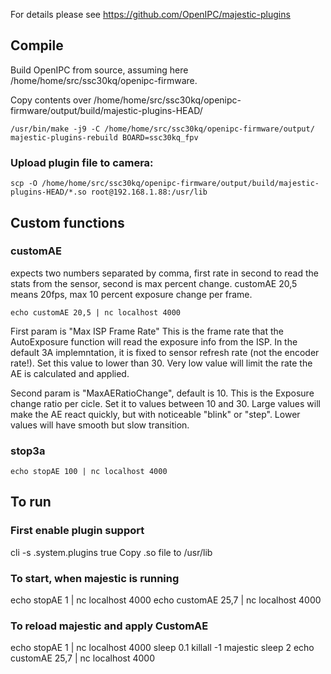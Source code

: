 For details please see https://github.com/OpenIPC/majestic-plugins

## Compile
Build OpenIPC from source, assuming here /home/home/src/ssc30kq/openipc-firmware.

Copy contents over /home/home/src/ssc30kq/openipc-firmware/output/build/majestic-plugins-HEAD/

```
/usr/bin/make -j9 -C /home/home/src/ssc30kq/openipc-firmware/output/ majestic-plugins-rebuild BOARD=ssc30kq_fpv
```

### Upload plugin file to camera:

```
scp -O /home/home/src/ssc30kq/openipc-firmware/output/build/majestic-plugins-HEAD/*.so root@192.168.1.88:/usr/lib
```


## Custom functions
### customAE
expects two numbers separated by comma, first rate in second to read the stats from the sensor, second is max percent change.
customAE 20,5 means 20fps, max 10 percent exposure change per frame.
```
echo customAE 20,5 | nc localhost 4000
```
First param is "Max ISP Frame Rate"
This is the frame rate that the AutoExposure function will read the exposure info from the ISP. In the default 3A implemntation, it is fixed to sensor refresh rate (not the encoder rate!).
Set this value to lower than 30. Very low value will limit the rate the AE is calculated and applied.

Second param is "MaxAERatioChange", default is 10.
This is the Exposure change ratio per cicle. Set it to values between 10 and 30. 
Large values will make the AE react quickly, but with noticeable "blink" or "step".
Lower values will have smooth but slow transition.


### stop3a
```echo stopAE 100 | nc localhost 4000```



## To run
### First enable plugin support 
cli -s .system.plugins true
Copy .so file to /usr/lib

### To start, when majestic is running
echo stopAE 1 | nc localhost 4000
echo customAE 25,7 | nc localhost 4000

### To reload majestic and apply CustomAE
echo stopAE 1 | nc localhost 4000
sleep 0.1
killall -1 majestic
sleep 2
echo customAE 25,7 | nc localhost 4000
